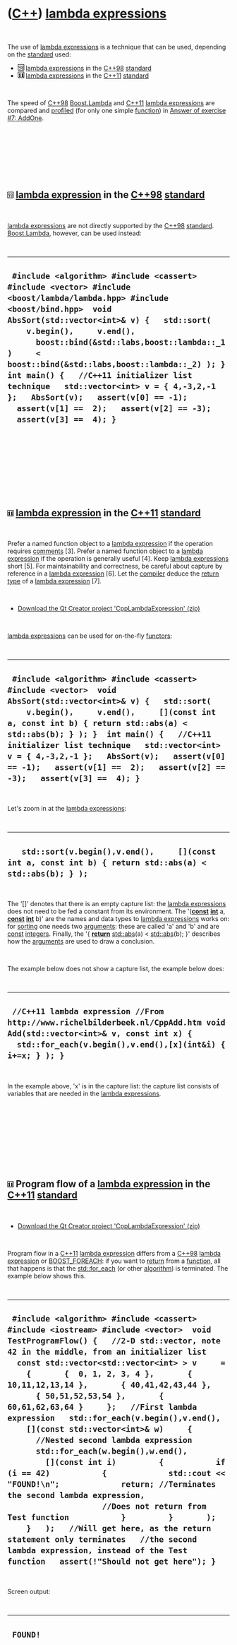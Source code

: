



 

 

 

 

 

([C++](Cpp.md)) [lambda expressions](CppLambdaExpression.md)
==============================================================

 

The use of [lambda expressions](CppLambdaExpression.md) is a technique
that can be used, depending on the [standard](CppStandard.md) used:

-   ![C++98](PicCpp98.png) [lambda expressions](CppLambdaExpression.md)
    in the [C++98](Cpp98.md) [standard](CppStandard.md)
-   ![C++11](PicCpp11.png) [lambda expressions](CppLambdaExpression.md)
    in the [C++11](Cpp11.md) [standard](CppStandard.md)

 

The speed of [C++98](Cpp98.md) [Boost.Lambda](CppLambda.md) and
[C++11](Cpp11.md) [lambda expressions](CppLambdaExpression.md) are
compared and [profiled](CppProfiling.md) (for only one simple
[function](CppFunction.md)) in [Answer of exercise \#7:
AddOne](CppExerciseAddOneAnswer.md).

 

 

 

 

![C++98](PicCpp98.png) [lambda expression](CppLambdaExpression.md) in the [C++98](Cpp98.md) [standard](CppStandard.md)
-------------------------------------------------------------------------------------------------------------------------

 

[lambda expressions](CppLambdaExpression.md) are not directly supported
by the [C++98](Cpp98.md) [standard](CppStandard.md).
[Boost.Lambda](CppLambda.md), however, can be used instead:

 

  ---------------------------------------------------------------------------------------------------------------------------------------------------------------------------------------------------------------------------------------------------------------------------------------------------------------------------------------------------------------------------------------------------------------------------------------------------------------------------------------------------------------
  ` #include <algorithm> #include <cassert> #include <vector> #include <boost/lambda/lambda.hpp> #include <boost/bind.hpp>  void AbsSort(std::vector<int>& v) {   std::sort(     v.begin(),     v.end(),       boost::bind(&std::labs,boost::lambda::_1)     < boost::bind(&std::labs,boost::lambda::_2) ); }  int main() {   //C++11 initializer list technique   std::vector<int> v = { 4,-3,2,-1 };   AbsSort(v);   assert(v[0] == -1);   assert(v[1] ==  2);   assert(v[2] == -3);   assert(v[3] ==  4); }`
  ---------------------------------------------------------------------------------------------------------------------------------------------------------------------------------------------------------------------------------------------------------------------------------------------------------------------------------------------------------------------------------------------------------------------------------------------------------------------------------------------------------------

 

 

 

 

 

![C++11](PicCpp11.png) [lambda expression](CppLambdaExpression.md) in the [C++11](Cpp11.md) [standard](CppStandard.md)
-------------------------------------------------------------------------------------------------------------------------

 

Prefer a named function object to a [lambda
expression](CppLambdaExpression.md) if the operation requires
[comments](CppComment.md) \[3\]. Prefer a named function object to a
[lambda expression](CppLambdaExpression.md) if the operation is
generally useful \[4\]. Keep [lambda
expressions](CppLambdaExpression.md) short \[5\]. For maintainability
and correctness, be careful about capture by reference in a [lambda
expression](CppLambdaExpression.md) \[6\]. Let the
[compiler](CppCompiler.md) deduce the [return type](CppReturnType.md)
of a [lambda expression](CppLambdaExpression.md) \[7\].

 

-   [Download the Qt Creator project
    'CppLambdaExpression' (zip)](CppLambdaExpression.zip)

 

[lambda expressions](CppLambdaExpression.md) can be used for on-the-fly
[functors](CppFunctor.md):

 

  -------------------------------------------------------------------------------------------------------------------------------------------------------------------------------------------------------------------------------------------------------------------------------------------------------------------------------------------------------------------------------------------------------------------------
  ` #include <algorithm> #include <cassert> #include <vector>  void AbsSort(std::vector<int>& v) {   std::sort(     v.begin(),     v.end(),     [](const int a, const int b) { return std::abs(a) < std::abs(b); } ); }  int main() {   //C++11 initializer list technique   std::vector<int> v = { 4,-3,2,-1 };   AbsSort(v);   assert(v[0] == -1);   assert(v[1] ==  2);   assert(v[2] == -3);   assert(v[3] ==  4); }`
  -------------------------------------------------------------------------------------------------------------------------------------------------------------------------------------------------------------------------------------------------------------------------------------------------------------------------------------------------------------------------------------------------------------------------

 

Let's zoom in at the [lambda expressions](CppLambdaExpression.md):

 

  -------------------------------------------------------------------------------------------------------------
  `   std::sort(v.begin(),v.end(),     [](const int a, const int b) { return std::abs(a) < std::abs(b); } );`
  -------------------------------------------------------------------------------------------------------------

 

The '\[\]' denotes that there is an empty capture list: the [lambda
expressions](CppLambdaExpression.md) does not need to be fed a constant
from its environment. The '(**[const](CppConst.md)**
**[int](CppInt.md)** a, **[const](CppConst.md)** **[int](CppInt.md)**
b)' are the names and data types to [lambda
expressions](CppLambdaExpression.md) works on: for
[sorting](CppSort.md) one needs two [arguments](CppArgument.md): these
are called 'a' and 'b' and are [const](CppConst.md)
[integers](CppInt.md). Finally, the '{ **[return](CppReturn.md)**
[std::abs](CppAbs.md)(a) &lt; [std::abs](CppAbs.md)(b); }' describes
how the [arguments](CppArgument.md) are used to draw a conclusion.

 

The example below does not show a capture list, the example below does:

 

  ----------------------------------------------------------------------------------------------------------------------------------------------------------------------------------------
  ` //C++11 lambda expression //From http://www.richelbilderbeek.nl/CppAdd.htm void Add(std::vector<int>& v, const int x) {   std::for_each(v.begin(),v.end(),[x](int&i) { i+=x; } ); }`
  ----------------------------------------------------------------------------------------------------------------------------------------------------------------------------------------

 

In the example above, 'x' is in the capture list: the capture list
consists of variables that are needed in the [lambda
expressions](CppLambdaExpression.md).

 

 

 

 

 

![C++11](PicCpp11.png) Program flow of a [lambda expression](CppLambdaExpression.md) in the [C++11](Cpp11.md) [standard](CppStandard.md)
-------------------------------------------------------------------------------------------------------------------------------------------

 

-   [Download the Qt Creator project
    'CppLambdaExpression' (zip)](CppLambdaExpression.zip)

 

Program flow in a [C++11](Cpp11.md) [lambda
expression](CppLambdaExpression.md) differs from a [C++98](Cpp98.md)
[lambda expression](CppLambdaExpression.md) or
[BOOST\_FOREACH](CppBOOST_FOREACH.md): if you want to
[return](CppReturn.md) from a [function](CppFunction.md), all that
happens is that the [std::for\_each](CppFor_each.md) (or other
[algorithm](CppAlgorithm.md)) is terminated. The example below shows
this.

 

  --------------------------------------------------------------------------------------------------------------------------------------------------------------------------------------------------------------------------------------------------------------------------------------------------------------------------------------------------------------------------------------------------------------------------------------------------------------------------------------------------------------------------------------------------------------------------------------------------------------------------------------------------------------------------------------------------------------------------------------------------------------------------------------------------------------------------------------------------------------------------------------------------------------------------------------------------------------------------------------------------------------
  ` #include <algorithm> #include <cassert> #include <iostream> #include <vector>  void TestProgramFlow() {   //2-D std::vector, note 42 in the middle, from an initializer list   const std::vector<std::vector<int> > v     =     {       {  0, 1, 2, 3, 4 },       { 10,11,12,13,14 },       { 40,41,42,43,44 },       { 50,51,52,53,54 },       { 60,61,62,63,64 }     };   //First lambda expression   std::for_each(v.begin(),v.end(),     [](const std::vector<int>& w)     {       //Nested second lambda expression       std::for_each(w.begin(),w.end(),         [](const int i)         {           if (i == 42)           {             std::cout << "FOUND!\n";             return; //Terminates the second lambda expression,                     //Does not return from Test function           }         }       );     }   );   //Will get here, as the return statement only terminates   //the second lambda expression, instead of the Test function   assert(!"Should not get here"); }`
  --------------------------------------------------------------------------------------------------------------------------------------------------------------------------------------------------------------------------------------------------------------------------------------------------------------------------------------------------------------------------------------------------------------------------------------------------------------------------------------------------------------------------------------------------------------------------------------------------------------------------------------------------------------------------------------------------------------------------------------------------------------------------------------------------------------------------------------------------------------------------------------------------------------------------------------------------------------------------------------------------------------

 

Screen output:

 

  -----------
  ` FOUND!`
  -----------

 

 

 

 

 

[Advice](CppAdvice.md)
-----------------------

 

-   Prefer [Lambda expressions](CppLambdaExpression.md) over
    [binders](CppBinder.md) \[8\]

 

 

 

 

 

[References](CppReferences.md)
-------------------------------

 

1.  [GCC page about C++0x
    support](http://gcc.gnu.org/projects/cxx0x.html)
2.  [Aaron Ballman's blog about
    C++0x](http://blog.aaronballman.com/tag/c0x)
3.  [Bjarne Stroustrup](CppBjarneStroustrup.md). The C++ Programming
    Language (4th edition). 2013. ISBN: 978-0-321-56384-2. Chapter 11.6.
    Advice. page 303: '\[6\] Prefer a named function object to a lambda
    if the operation requires comments'
4.  [Bjarne Stroustrup](CppBjarneStroustrup.md). The C++ Programming
    Language (4th edition). 2013. ISBN: 978-0-321-56384-2. Chapter 11.6.
    Advice. page 303: '\[7\] Prefer a named function object to a lambda
    if the operation is generally useful'
5.  [Bjarne Stroustrup](CppBjarneStroustrup.md). The C++ Programming
    Language (4th edition). 2013. ISBN: 978-0-321-56384-2. Chapter 11.6.
    Advice. page 303: '\[8\] Keep lambdas short'
6.  [Bjarne Stroustrup](CppBjarneStroustrup.md). The C++ Programming
    Language (4th edition). 2013. ISBN: 978-0-321-56384-2. Chapter 11.6.
    Advice. page 303: '\[9\] For maintainability and correctness, be
    careful about capture by reference'
7.  [Bjarne Stroustrup](CppBjarneStroustrup.md). The C++ Programming
    Language (4th edition). 2013. ISBN: 978-0-321-56384-2. Chapter 11.6.
    Advice. page 303: '\[10\] Let the compiler deduce the return type of
    a lambda'
8.  [Scott Meyers](CppScottMeyers.md). C++ And Beyond 2012 session:
    'Initial thoughts on Effective C++11'. 2012. 'Prefer Lambdas over
    Binders'

 

 

 

 

 





 



